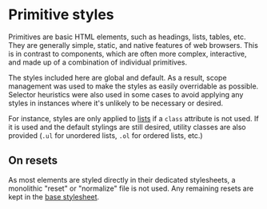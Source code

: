 # Primitive styles

Primitives are basic HTML elements, such as headings, lists, tables, etc. They are generally simple, static, and native features of web browsers. This is in contrast to components, which are often more complex, interactive, and made up of a combination of individual primitives.

The styles included here are global and default. As a result, scope management was used to make the styles as easily overridable as possible. Selector heuristics were also used in some cases to avoid applying any styles in instances where it's unlikely to be necessary or desired.

For instance, styles are only applied to [lists](https://github.com/jacecotton/tcds/blob/main/assets/styles/%40tcds/primitives/lists.scss) if a `class` attribute is not used. If it is used and the default stylings are still desired, utility classes are also provided (`.ul` for unordered lists, `.ol` for ordered lists, etc.)

## On resets
As most elements are styled directly in their dedicated stylesheets, a monolithic "reset" or "normalize" file is not used. Any remaining resets are kept in the [base stylesheet](https://github.com/jacecotton/tcds/blob/main/assets/styles/%40tcds/base/base.scss).
